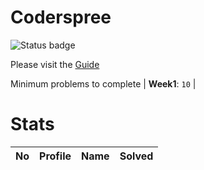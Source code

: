 
Coderspree
==========


![Status badge](https://github.com/InnogeeksOrganization/coderspree/actions/workflows/checkSubmission.yml/badge.svg)  


Please visit the [Guide](./Guide/README.md)  


Minimum problems to complete | **Week1**: `10` |   

# Stats
  

|No|Profile|Name|Solved|
| :---: | :---: | :---: | :---: |
